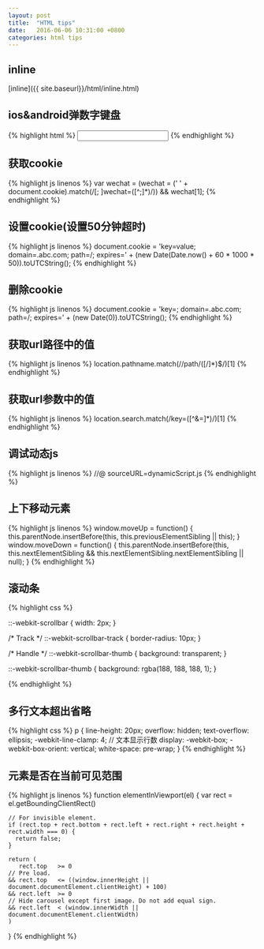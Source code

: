 ```yaml
---
layout: post
title:  "HTML tips"
date:   2016-06-06 10:31:00 +0800
categories: html tips
---
```


## inline
[inline]({{ site.baseurl}}/html/inline.html)

## ios&android弹数字键盘
{% highlight html %}
<input type="number" name='hello' pattern="[0-9]*">
{% endhighlight %}

## 获取cookie
{% highlight js linenos %}
var wechat = (wechat = (' ' + document.cookie).match(/[; ]wechat=([^;]*)/)) && wechat[1];
{% endhighlight %}

## 设置cookie(设置50分钟超时)
{% highlight js linenos %}
document.cookie = 'key=value; domain=.abc.com; path=/; expires=' + (new Date(Date.now() + 60 * 1000 * 50)).toUTCString();
{% endhighlight %}

## 删除cookie
{% highlight js linenos %}
document.cookie = 'key=; domain=.abc.com; path=/; expires=' + (new Date(0)).toUTCString();
{% endhighlight %}

## 获取url路径中的值
{% highlight js linenos %}
location.pathname.match(/\/path\/([\/]*)$/)[1]
{% endhighlight %}

## 获取url参数中的值
{% highlight js linenos %}
location.search.match(/key=([^&=]*)/)[1]
{% endhighlight %}

## 调试动态js
{% highlight js linenos %}
//@ sourceURL=dynamicScript.js
{% endhighlight %}


## 上下移动元素
{% highlight js linenos %}
window.moveUp = function() {
  this.parentNode.insertBefore(this, this.previousElementSibling || this);
}
window.moveDown = function() {
  this.parentNode.insertBefore(this, this.nextElementSibling && this.nextElementSibling.nextElementSibling || null);
}
{% endhighlight %}

## 滚动条
{% highlight css %}

::-webkit-scrollbar {
  width: 2px;
}

/* Track */
::-webkit-scrollbar-track {
  border-radius: 10px;
}

/* Handle */
::-webkit-scrollbar-thumb {
  background: transparent;
}

::-webkit-scrollbar-thumb {
  background: rgba(188, 188, 188, 1);
}

{% endhighlight %}


## 多行文本超出省略
{% highlight css %}
p {
  line-height: 20px;
  overflow: hidden;
  text-overflow: ellipsis;
  -webkit-line-clamp: 4; // 文本显示行数
  display: -webkit-box;
  -webkit-box-orient: vertical;
  white-space: pre-wrap;
}
{% endhighlight %}

## 元素是否在当前可见范围
{% highlight js linenos %}
  function elementInViewport(el) {
    var rect = el.getBoundingClientRect()

    // For invisible element.
    if (rect.top + rect.bottom + rect.left + rect.right + rect.height + rect.width === 0) {
      return false;
    }

    return (
       rect.top   >= 0
    // Pre load.
    && rect.top   <= ((window.innerHeight || document.documentElement.clientHeight) + 100)
    && rect.left  >= 0
    // Hide carousel except first image. Do not add equal sign.
    && rect.left  < (window.innerWidth || document.documentElement.clientWidth)
    )
  }
{% endhighlight %}
